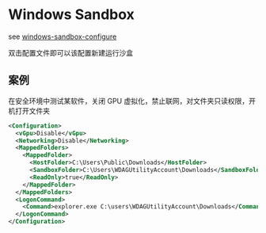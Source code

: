 # Windows Sandbox

see [windows-sandbox-configure](https://learn.microsoft.com/zh-cn/windows/security/application-security/application-isolation/windows-sandbox/windows-sandbox-configure-using-wsb-file)

双击配置文件即可以该配置新建运行沙盒

## 案例

在安全环境中测试某软件，关闭 GPU 虚拟化，禁止联网，对文件夹只读权限，开机打开文件夹

```xml
<Configuration>
  <vGpu>Disable</vGpu>
  <Networking>Disable</Networking>
  <MappedFolders>
    <MappedFolder>
      <HostFolder>C:\Users\Public\Downloads</HostFolder>
      <SandboxFolder>C:\Users\WDAGUtilityAccount\Downloads</SandboxFolder>
      <ReadOnly>true</ReadOnly>
    </MappedFolder>
  </MappedFolders>
  <LogonCommand>
    <Command>explorer.exe C:\users\WDAGUtilityAccount\Downloads</Command>
  </LogonCommand>
</Configuration>
```
